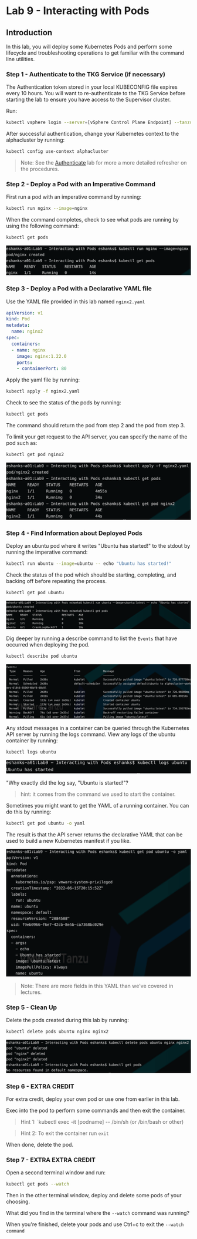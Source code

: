 # Lab 9 - Interacting with Pods

## Introduction

In this lab, you will deploy some Kubernetes Pods and perform some lifecycle and troubleshooting operations to get familiar with the command line utilities.

### Step 1 - Authenticate to the TKG Service (if necessary)

The Authentication token stored in your local KUBECONFIG file expires every 10 hours. You will want to re-authenticate to the TKG Service before starting the lab to ensure you have access to the Supervisor cluster.

Run:

``` bash
kubectl vsphere login --server=[vSphere Control Plane Endpoint] --tanzu-kubernetes-cluster-namespace=poc --tanzu-kubernetes-cluster-name=alphacluster
```

After successful authentication, change your Kubernetes context to the alphacluster by running:

``` bash
kubectl config use-context alphacluster
```

>Note: See the [Authenticate](../../Chapter3/Authenticate%20to%20TKG/Instructions.md) lab for more a more detailed refresher on the procedures.

### Step 2 - Deploy a Pod with an Imperative Command

First run a pod with an imperative command by running:

``` bash
kubectl run nginx --image=nginx
```

When the command completes, check to see what pods are running by using the following command:

``` bash
kubectl get pods
```

![nginx deploy example in command line](../img/nginx1.png)

### Step 3 - Deploy a Pod with a Declarative YAML file

Use the YAML file provided in this lab named `nginx2.yaml`

``` yaml
apiVersion: v1
kind: Pod
metadata:
  name: nginx2
spec:
  containers:
  - name: nginx
    image: nginx:1.22.0
    ports:
    - containerPort: 80
```

Apply the yaml file by running:

``` bash
kubectl apply -f nginx2.yaml
```

Check to see the status of the pods by running:

``` bash
kubectl get pods
```

The command should return the pod from step 2 and the pod from step 3. 

To limit your get request to the API server, you can specify the name of the pod such as:

``` bash
kubectl get pod nginx2
```

![nginx2 deploy example in command line](../img/nginx2.png)

### Step 4 - Find Information about Deployed Pods

Deploy an ubuntu pod where it writes "Ubuntu has started!" to the stdout by running the imperative command:

``` bash
kubectl run ubuntu --image=ubuntu -- echo "Ubuntu has started!"
```

Check the status of the pod which should be starting, completing, and backing off before repeating the process.

``` bash
kubectl get pod ubuntu
```

![run ubuntu and check status in command line](../img/ubuntu1.png)

Dig deeper by running a describe command to list the `Events` that have occurred when deploying the pod.

``` bash
kubectl describe pod ubuntu
```

![show describe command](../img/ubuntu-describe1.png)

Any stdout messages in a container can be queried through the Kubernetes API server by running the logs command. View any logs of the ubuntu container by running:

``` bash
kubectl logs ubuntu
```

![ubuntu logs command line](../img/ubuntu-logs1.png)

"Why exactly did the log say, "Ubuntu is started!"? 

> hint: it comes from the command we used to start the container.

Sometimes you might want to get the YAML of a running container. You can do this by running:

``` bash
kubectl get pod ubuntu -o yaml
```

The result is that the API server returns the declarative YAML that can be used to build a new Kubernetes manifest if you like.

![show yaml in command line](../img/out-yaml.png)

>Note: There are more fields in this YAML than we've covered in lectures.

### Step 5 - Clean Up

Delete the pods created during this lab by running:

``` bash
kubectl delete pods ubuntu nginx nginx2
```

![terminal window showing cleanup](../img/Lab9-cleanup.png)

### Step 6 - EXTRA CREDIT

For extra credit, deploy your own pod or use one from earlier in this lab.

Exec into the pod to perform some commands and then exit the container.

> Hint 1: `kubectl exec -it [podname] -- /bin/sh (or /bin/bash or other)

> Hint 2: To exit the container run `exit`

When done, delete the pod.

### Step 7 - EXTRA EXTRA CREDIT

Open a second terminal window and run:

``` bash
kubectl get pods --watch
```

Then in the other terminal window, deploy and delete some pods of your choosing.

What did you find in the terminal where the `--watch` command was running?

When you're finished, delete your pods and use Ctrl+c to exit the `--watch command`